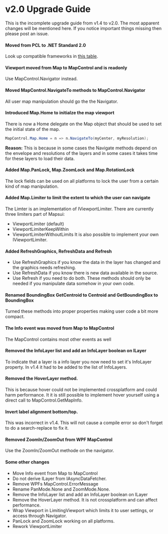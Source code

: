 # v2.0 Upgrade Guide

This is the incomplete upgrade guide from v1.4 to v2.0. 
The most apparent changes will be mentioned here. If you notice 
important things missing then please post an issue.

#### Moved from PCL to .NET Standard 2.0
Look up compatible frameworks in [this table](https://docs.microsoft.com/en-us/dotnet/standard/net-standard#net-implementation-support).

#### Viewport moved from Map to MapControl and is readonly
Use MapControl.Navigator instead.

#### Moved MapControl.NavigateTo methods to MapControl.Navigator
All user map manipulation should go the the Navigator. 

#### Introduced Map.Home to initialze the map viewport
There is now a Home delegate on the Map object that should be used to set
the initial state of the map. 

```c#
MapControl.Map.Home = n => n.NavigateTo(myCenter, myResolution);
```
                

**Reason:** This is because in some cases the Navigate
methods depend on the envelope and resolutions of the layers and in some
cases it takes time for these layers to load their data.

#### Added Map.PanLock, Map.ZoomLock and Map.RotationLock 
The lock fields can be used on all platforms to lock the user from 
a certain kind of map manipulation.

#### Added Map.Limiter to limit the extent to which the user can navigate
The Limter is an implementation of IViewportLimiter. There are currently
three limiters part of Mapsui: 
- ViewportLimiter (default)
- ViewportLimiterKeepWithin
- ViewportLimiterWithoutLimits
It is also possible to implement your own IViewportLimiter.

#### Added RefreshGraphics, RefreshData and Refresh
- Use RefreshGraphics if you know the data in the layer has changed and the graphics needs refreshing.
- Use RefreshData if you know there is new data available in the source.
- Use Refresh if you need to do both.
These methods should only be needed if you manipulate data somehow in your own code.

#### Renamed BoundingBox GetCentroid to Centroid and GetBoundingBox to BoundingBox
Turned these methods into proper properties making user code a bit more compact.

#### The Info event was moved from Map to MapControl
The MapControl contains most other events as well

#### Removed the InfoLayer list and add an InfoLayer boolean on ILayer
To indicate that a layer is a info layer you now need to set it's 
InfoLayer property. In v1.4 it had to be added to the list of InfoLayers.

#### Removed the HoverLayer method. 
This is because hover could not be implemented crossplatform and could harm performance.
It it is still possible to implement hover yourself using a direct call to MapControl.GetMapInfo.

#### Invert label alignment bottom/top.
This was incorrect in v1.4. This will not cause a compile error so don't forget
to do a search-replace to fix it.

#### Removed ZoomIn/ZoomOut from WPF MapControl
Use the ZoomIn/ZoomOut methode on the navigator.

#### Some other changes
- Move Info event from Map to MapControl
- Do not derive ILayer from IAsyncDataFetcher.
- Remove WPFs MapControl.ErrorMessage
- Rename PanMode.None and ZoomMode.None.
- Remove the InfoLayer list and add an InfoLayer boolean on ILayer
- Remove the HoverLayer method. It is not crossplatform and can affect performance. 
- Wrap Viewport in LimitingViewport which limits it to user settings, or access through Navigator.
- PanLock and ZoomLock working on all platforms. 
- Rework ViewportLimiter 


